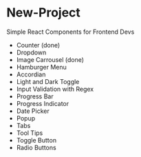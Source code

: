 # New-Project

Simple React Components for Frontend Devs

- Counter (done)
- Dropdown
- Image Carrousel (done)
- Hamburger Menu
- Accordian
- Light and Dark Toggle
- Input Validation with Regex
- Progress Bar
- Progress Indicator
- Date Picker
- Popup
- Tabs
- Tool Tips
- Toggle Button
- Radio Buttons
